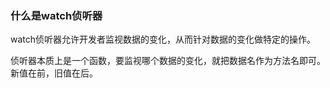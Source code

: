 ### 什么是watch侦听器
watch侦听器允许开发者监视数据的变化，从而针对数据的变化做特定的操作。

侦听器本质上是一个函数，要监视哪个数据的变化，就把数据名作为方法名即可。
新值在前，旧值在后。

